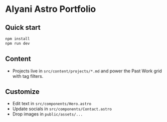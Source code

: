 # Alyani Astro Portfolio 

## Quick start
```bash
npm install
npm run dev
```

## Content
- Projects live in `src/content/projects/*.md` and power the Past Work grid with tag filters.

## Customize
- Edit text in `src/components/Hero.astro`
- Update socials in `src/components/Contact.astro`
- Drop images in `public/assets/...`
```
